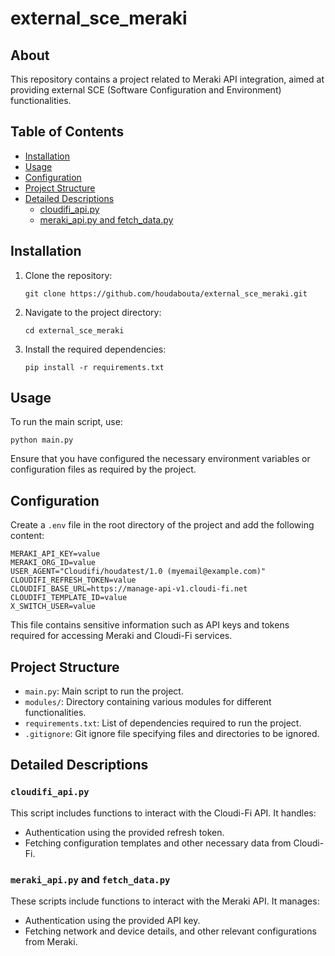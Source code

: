 
# external_sce_meraki

## About
This repository contains a project related to Meraki API integration, aimed at providing external SCE (Software Configuration and Environment) functionalities.

## Table of Contents
- [Installation](#installation)
- [Usage](#usage)
- [Configuration](#configuration)
- [Project Structure](#project-structure)
- [Detailed Descriptions](#detailed-descriptions)
  - [cloudifi_api.py](#cloudifi_apipy)
  - [meraki_api.py and fetch_data.py](#meraki_apipy)

## Installation
1. Clone the repository:
    ```
    git clone https://github.com/houdabouta/external_sce_meraki.git
    ```
2. Navigate to the project directory:
    ```
    cd external_sce_meraki
    ```
3. Install the required dependencies:
    ```
    pip install -r requirements.txt
    ```

## Usage
To run the main script, use:
```
python main.py
```
Ensure that you have configured the necessary environment variables or configuration files as required by the project.

## Configuration
Create a `.env` file in the root directory of the project and add the following content:
```
MERAKI_API_KEY=value
MERAKI_ORG_ID=value
USER_AGENT="Cloudifi/houdatest/1.0 (myemail@example.com)"
CLOUDIFI_REFRESH_TOKEN=value
CLOUDIFI_BASE_URL=https://manage-api-v1.cloudi-fi.net
CLOUDIFI_TEMPLATE_ID=value
X_SWITCH_USER=value
```
This file contains sensitive information such as API keys and tokens required for accessing Meraki and Cloudi-Fi services.

## Project Structure
- `main.py`: Main script to run the project.
- `modules/`: Directory containing various modules for different functionalities.
- `requirements.txt`: List of dependencies required to run the project.
- `.gitignore`: Git ignore file specifying files and directories to be ignored.

## Detailed Descriptions
### `cloudifi_api.py`
This script includes functions to interact with the Cloudi-Fi API. It handles:
- Authentication using the provided refresh token.
- Fetching configuration templates and other necessary data from Cloudi-Fi.

### `meraki_api.py` and `fetch_data.py`
These scripts include functions to interact with the Meraki API. It manages:
- Authentication using the provided API key.
- Fetching network and device details, and other relevant configurations from Meraki.